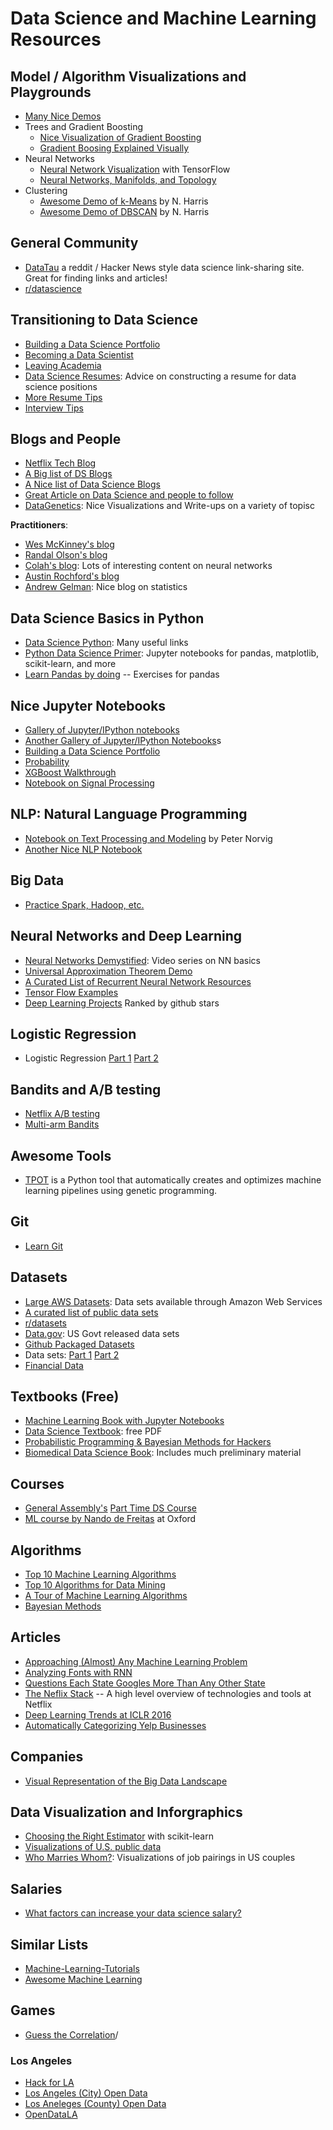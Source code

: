 # Data Science and Machine Learning Resources

## Model / Algorithm Visualizations and Playgrounds
* [Many Nice Demos](http://arogozhnikov.github.io/2016/04/28/demonstrations-for-ml-courses.html)
* Trees and Gradient Boosting
  * [Nice Visualization of Gradient Boosting](https://arogozhnikov.github.io/2016/07/05/gradient_boosting_playground.html)
  * [Gradient Boosing Explained Visually](https://arogozhnikov.github.io/2016/06/24/gradient_boosting_explained.html)
* Neural Networks
  * [Neural Network Visualization](http://playground.tensorflow.org/#activation=tanh&batchSize=10&dataset=circle&regDataset=reg-plane&learningRate=0.03&regularizationRate=0&noise=0&networkShape=4,2&seed=0.46144&showTestData=false&discretize=false&percTrainData=50&x=true&y=true&xTimesY=false&xSquared=false&ySquared=false&cosX=false&sinX=false&cosY=false&sinY=false&collectStats=false&problem=classification&initZero=false) with TensorFlow
  * [Neural Networks, Manifolds, and Topology](http://colah.github.io/posts/2014-03-NN-Manifolds-Topology/)
* Clustering
  * [Awesome Demo of k-Means](http://www.naftaliharris.com/blog/visualizing-k-means-clustering/) by N. Harris
  * [Awesome Demo of DBSCAN](http://www.naftaliharris.com/blog/visualizing-dbscan-clustering/) by N. Harris

## General Community
* [DataTau](http://www.datatau.com/) a reddit / Hacker News style data science link-sharing site. Great for finding links and articles!
* [r/datascience](https://www.reddit.com/r/datascience)

## Transitioning to Data Science
* [Building a Data Science Portfolio](https://www.dataquest.io/blog/data-science-portfolio-project/)
* [Becoming a Data Scientist](http://www.becomingadatascientist.com/)
* [Leaving Academia](http://goodbyeacademia.com/wordpress/)
* [Data Science Resumes](http://www.datascienceresume.com/advice): Advice on constructing a resume for data science positions
* [More Resume Tips](http://www.analyticsvidhya.com/blog/2014/11/tips-prepare-cv-data-science-roles/)
* [Interview Tips](http://treycausey.com/data_science_interviews.html)

## Blogs and People
* [Netflix Tech Blog](http://techblog.netflix.com/)
* [A Big list of DS Blogs](https://blog.rjmetrics.com/2015/09/30/the-ultimate-guide-to-data-science-blogs-150-and-counting/) 
* [A Nice list of Data Science Blogs](https://github.com/rushter/data-science-blogs)
* [Great Article on Data Science and people to follow](http://www.analyticsvidhya.com/blog/2015/07/github-special-data-scientists-to-follow-best-tutorials/)
* [DataGenetics](http://datagenetics.com/blog.html): Nice Visualizations and Write-ups on a variety of topisc

**Practitioners**:
- [Wes McKinney's blog](http://wesmckinney.com/)
- [Randal Olson's blog](http://www.randalolson.com/blog/)
- [Colah's blog](http://colah.github.io/): Lots of interesting content on neural networks
- [Austin Rochford's blog](http://austinrochford.com/)
- [Andrew Gelman](http://andrewgelman.com/): Nice blog on statistics

## Data Science Basics in Python
* [Data Science Python](https://github.com/ujjwalkarn/DataSciencePython): Many useful links
* [Python Data Science Primer](https://github.com/docmarionum1/python-data-science-primer): Jupyter notebooks for pandas, matplotlib, scikit-learn, and more
* [Learn Pandas by doing](https://github.com/guipsamora/pandas_exercises) -- Exercises for pandas

## Nice Jupyter Notebooks
* [Gallery of Jupyter/IPython notebooks](http://nb.bianp.net/)
* [Another Gallery of Jupyter/IPython Notebooks](https://github.com/ipython/ipython/wiki/A-gallery-of-interesting-IPython-Notebook)s
* [Building a Data Science Portfolio](https://www.dataquest.io/blog/data-science-portfolio-project/)
* [Probability](http://nbviewer.jupyter.org/url/norvig.com/ipython/Probability.ipynb)
* [XGBoost Walkthrough](https://jessesw.com/XG-Boost/)
* [Notebook on Signal Processing](https://losc.ligo.org/s/events/GW150914/GW150914_tutorial.html)

## NLP: Natural Language Programming

* [Notebook on Text Processing and Modeling](http://nbviewer.jupyter.org/url/norvig.com/ipython/How%20to%20Do%20Things%20with%20Words.ipynb) by Peter Norvig
* [Another Nice NLP Notebook](https://github.com/charlieg/A-Smattering-of-NLP-in-Python/blob/master/A%20Smattering%20of%20NLP%20in%20Python.ipynb)

## Big Data
* [Practice Spark, Hadoop, etc.](https://cloudxlab.com)

## Neural Networks and Deep Learning
* [Neural Networks Demystified](http://lumiverse.io/series/neural-networks-demystified): Video series on NN basics
* [Universal Approximation Theorem Demo](http://neuralnetworksanddeeplearning.com/chap4.html)
* [A Curated List of Recurrent Neural Network Resources](https://github.com/kjw0612/awesome-rnn) 
* [Tensor Flow Examples](https://github.com/aymericdamien/TensorFlow-Examples)
* [Deep Learning Projects](https://github.com/aymericdamien/TopDeepLearning) Ranked by github stars

## Logistic Regression
* Logistic Regression [Part 1](https://ayearofai.com/rohan-1-when-would-i-even-use-a-quadratic-equation-in-the-real-world-13f379edab3b#.cyyxh7smm) [Part 2](https://ayearofai.com/rohan-6-follow-up-statistical-interpretation-of-logistic-regression-e78de3b4d938#.mtnu9ky5b)

## Bandits and A/B testing
* [Netflix A/B testing](http://techblog.netflix.com/2016/04/its-all-about-testing-netflix.html)
* [Multi-arm Bandits](https://dataorigami.net/blogs/napkin-folding/79031811-multi-armed-bandits)

## Awesome Tools
* [TPOT](https://github.com/rhiever/tpot) is a Python tool that automatically creates and optimizes machine learning pipelines using genetic programming.

## Git
* [Learn Git](http://learngitbranching.js.org/)

## Datasets

* [Large AWS Datasets](https://aws.amazon.com/public-data-sets/): Data sets available through Amazon Web Services  
* [A curated list of public data sets](https://github.com/caesar0301/awesome-public-datasets)
* [r/datasets](https://www.reddit.com/r/datasets)
* [Data.gov](https://www.data.gov/): US Govt released data sets
* [Github Packaged Datasets](https://github.com/datasets)
* Data sets: [Part 1](http://blog.thedataincubator.com/2014/10/data-sources-for-cool-data-science-projects-part-1/) [Part 2](http://blog.thedataincubator.com/2014/10/data-sources-for-cool-data-science-projects-part-2/)
* [Financial Data](https://github.com/thalesians/pythalesians)

## Textbooks (Free)
* [Machine Learning Book with Jupyter Notebooks](https://github.com/rasbt/python-machine-learning-book)
* [Data Science Textbook](https://www.gitbook.com/book/ds8/textbook/details): free PDF
* [Probabilistic Programming & Bayesian Methods for Hackers](https://github.com/CamDavidsonPilon/Probabilistic-Programming-and-Bayesian-Methods-for-Hackers)
* [Biomedical Data Science Book](https://genomicsclass.github.io/book/): Includes much preliminary material

## Courses
* [General Assembly's](http://generalassemb.ly) [Part Time DS Course](https://github.com/justmarkham/DAT8)
* [ML course by Nando de Freitas](http://www.cs.ox.ac.uk/people/nando.defreitas/machinelearning/) at Oxford

## Algorithms
* [Top 10 Machine Learning Algorithms](https://www.dezyre.com/article/top-10-machine-learning-algorithms/202)
* [Top 10 Algorithms for Data Mining](https://www.cs.umd.edu/~samir/498/10Algorithms-08.pdf)
* [A Tour of Machine Learning Algorithms](http://machinelearningmastery.com/a-tour-of-machine-learning-algorithms/)
* [Bayesian Methods](http://fastml.com/bayesian-machine-learning/)

## Articles
* [Approaching (Almost) Any Machine Learning Problem](http://blog.kaggle.com/2016/07/21/approaching-almost-any-machine-learning-problem-abhishek-thakur/)
* [Analyzing Fonts with RNN](https://erikbern.com/2016/01/21/analyzing-50k-fonts-using-deep-neural-networks/)
* [Questions Each State Googles More Than Any Other State](http://blog.estately.com/2016/05/you-wont-believe-the-questions-each-state-googles-more-than-any-other-state/)
* [The Neflix Stack](http://highscalability.com/blog/2015/11/9/a-360-degree-view-of-the-entire-netflix-stack.html) -- A high level overview of technologies and tools at Netflix
* [Deep Learning Trends at ICLR 2016](http://www.computervisionblog.com/2016/06/deep-learning-trends-iclr-2016.html?m=1)
* [Automatically Categorizing Yelp Businesses](http://engineeringblog.yelp.com/2015/09/automatically-categorizing-yelp-businesses.html)

## Companies
* [Visual Representation of the Big Data Landscape](https://image-store.slidesharecdn.com/f83d452d-8f05-4d05-a584-a52037e5e0e0-large.png)

## Data Visualization and Inforgraphics
* [Choosing the Right Estimator](http://scikit-learn.org/stable/tutorial/machine_learning_map/) with scikit-learn
* [Visualizations of U.S. public data](http://datausa.io/)
* [Who Marries Whom?](http://www.bloomberg.com/graphics/2016-who-marries-whom/): Visualizations of job pairings in US couples

## Salaries
* [What factors can increase your data science salary?](https://www.springboard.com/blog/highest-data-scientist-salary-possible/)

## Similar Lists
* [Machine-Learning-Tutorials](https://github.com/aymericdamien/Machine-Learning-Tutorials)
* [Awesome Machine Learning](https://github.com/josephmisiti/awesome-machine-learning)

## Games
* [Guess the Correlation](http://guessthecorrelation.com)/ 

### Los Angeles
* [Hack for LA](http://www.hackforla.org/)
* [Los Angeles (City) Open Data](https://data.lacity.org/)
* [Los Aneleges (County) Open Data](https://data.lacounty.gov/)
* [OpenDataLA](http://www.opendatala.org/)
